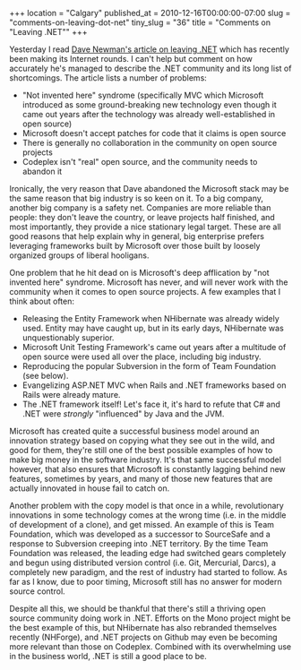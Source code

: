 +++
location = "Calgary"
published_at = 2010-12-16T00:00:00-07:00
slug = "comments-on-leaving-dot-net"
tiny_slug = "36"
title = "Comments on \"Leaving .NET\""
+++

Yesterday I read [Dave Newman's article on leaving .NET](http://whatupdave.com/post/1170718843/leaving-net) which has recently been making its Internet rounds. I can't help but comment on how accurately he's managed to describe the .NET community and its long list of shortcomings. The article lists a number of problems:

* "Not invented here" syndrome (specifically MVC which Microsoft introduced as some ground-breaking new technology even though it came out years after the technology was already well-established in open source)
* Microsoft doesn't accept patches for code that it claims is open source
* There is generally no collaboration in the community on open source projects
* Codeplex isn't "real" open source, and the community needs to abandon it

Ironically, the very reason that Dave abandoned the Microsoft stack may be the same reason that big industry is so keen on it. To a big company, another big company is a safety net. Companies are more reliable than people: they don't leave the country, or leave projects half finished, and most importantly, they provide a nice stationary legal target. These are all good reasons that help explain why in general, big enterprise prefers leveraging frameworks built by Microsoft over those built by loosely organized groups of liberal hooligans.

One problem that he hit dead on is Microsoft's deep afflication by "not invented here" syndrome. Microsoft has never, and will never work with the community when it comes to open source projects. A few examples that I think about often:

* Releasing the Entity Framework when NHibernate was already widely used. Entity may have caught up, but in its early days, NHibernate was unquestionably superior.
* Microsoft Unit Testing Framework's came out years after a multitude of open source were used all over the place, including big industry.
* Reproducing the popular Subversion in the form of Team Foundation (see below).
* Evangelizing ASP.NET MVC when Rails and .NET frameworks based on Rails were already mature.
* The .NET framework itself! Let's face it, it's hard to refute that C# and .NET were _strongly_ "influenced" by Java and the JVM.

Microsoft has created quite a successful business model around an innovation strategy based on copying what they see out in the wild, and good for them, they're still one of the best possible examples of how to make big money in the software industry. It's that same successful model however, that also ensures that Microsoft is constantly lagging behind new features, sometimes by years, and many of those new features that are actually innovated in house fail to catch on.

Another problem with the copy model is that once in a while, revolutionary innovations in some technology comes at the wrong time (i.e. in the middle of development of a clone), and get missed. An example of this is Team Foundation, which was developed as a successor to SourceSafe and a response to Subversion creeping into .NET territory. By the time Team Foundation was released, the leading edge had switched gears completely and begun using distributed version control (i.e. Git, Mercurial, Darcs), a completely new paradigm, and the rest of industry had started to follow. As far as I know, due to poor timing, Microsoft still has no answer for modern source control.

Despite all this, we should be thankful that there's still a thriving open source community doing work in .NET. Efforts on the Mono project might be the best example of this, but NHibernate has also rebranded themselves recently (NHForge), and .NET projects on Github may even be becoming more relevant than those on Codeplex. Combined with its overwhelming use in the business world, .NET is still a good place to be.
